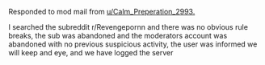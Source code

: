 Responded to mod mail from [u/Calm_Preperation_2993.](/Anonymous+Reporters/Revengepornn)

I searched the subreddit r/Revengepornn and there was no obvious rule breaks, the sub was abandoned and the moderators account was abandoned with no previous suspicious activity, the user was informed we will keep and eye, and we have logged the server